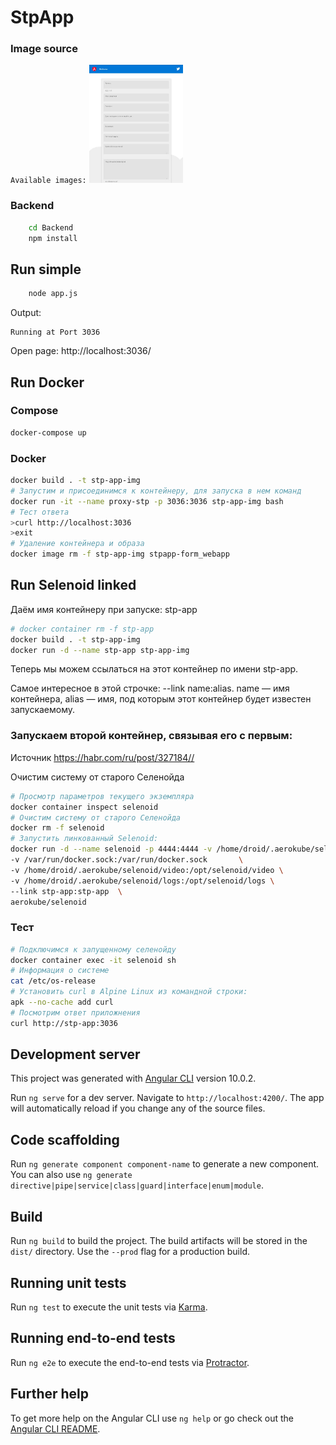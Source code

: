 # StpApp

### Image source
`Available images:`
<a href="docs/pageScreen.jpg" rel="some text">
  <img src="docs/_pageScreen.jpg" width="150" >
</a>

### Backend

```sh
    cd Backend
    npm install
```

## Run simple
```sh
    node app.js
```
Output:
```
Running at Port 3036
```

Open page: http://localhost:3036/

## Run Docker 

### Compose
```sh
docker-compose up
```

### Docker
```sh
docker build . -t stp-app-img
# Запустим и присоединимся к контейнеру, для запуска в нем команд
docker run -it --name proxy-stp -p 3036:3036 stp-app-img bash
# Тест ответа
>curl http://localhost:3036
>exit
# Удаление контейнера и образа
docker image rm -f stp-app-img stpapp-form_webapp
```


## Run Selenoid linked

Даём имя контейнеру при запуске: stp-app
```sh
# docker container rm -f stp-app
docker build . -t stp-app-img
docker run -d --name stp-app stp-app-img
```

Теперь мы можем ссылаться на этот контейнер по имени stp-app.

Самое интересное в этой строчке: --link name:alias. name — имя контейнера, alias — имя, под которым этот контейнер будет известен запускаемому.
### Запускаем второй контейнер, связывая его с первым: 
Источник <https://habr.com/ru/post/327184//> 

Очистим систему от старого Селенойда
```sh
# Просмотр параметров текущего экземпляра
docker container inspect selenoid
# Очистим систему от старого Селенойда
docker rm -f selenoid
# Запустить линкованный Selenoid:
docker run -d --name selenoid -p 4444:4444 -v /home/droid/.aerokube/selenoid:/etc/selenoid:ro \
-v /var/run/docker.sock:/var/run/docker.sock       \
-v /home/droid/.aerokube/selenoid/video:/opt/selenoid/video \
-v /home/droid/.aerokube/selenoid/logs:/opt/selenoid/logs \
--link stp-app:stp-app  \
aerokube/selenoid      
```

### Тест
```sh
# Подключимся к запущенному селенойду
docker container exec -it selenoid sh
# Информация о системе
cat /etc/os-release
# Установить curl в Alpine Linux из командной строки:
apk --no-cache add curl
# Посмотрим ответ приложнения
curl http://stp-app:3036
```

## Development server

This project was generated with [Angular CLI](https://github.com/angular/angular-cli) version 10.0.2.

Run `ng serve` for a dev server. Navigate to `http://localhost:4200/`. The app will automatically reload if you change any of the source files.

## Code scaffolding

Run `ng generate component component-name` to generate a new component. You can also use `ng generate directive|pipe|service|class|guard|interface|enum|module`.

## Build

Run `ng build` to build the project. The build artifacts will be stored in the `dist/` directory. Use the `--prod` flag for a production build.

## Running unit tests

Run `ng test` to execute the unit tests via [Karma](https://karma-runner.github.io).

## Running end-to-end tests

Run `ng e2e` to execute the end-to-end tests via [Protractor](http://www.protractortest.org/).

## Further help

To get more help on the Angular CLI use `ng help` or go check out the [Angular CLI README](https://github.com/angular/angular-cli/blob/master/README.md).

